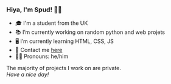 ### Hiya, I'm Spud! 👋🏻

- 🎓 I'm a student from the UK
- 📚 I’m currently working on random python and web projets
- 🖥️ I’m currently learning HTML, CSS, JS
- 💬 Contact me <a href="https://spudyt.xyz">here</a>
- 👦🏻 Pronouns: he/him

The majority of projects I work on are private.
<br>*Have a nice day!*

